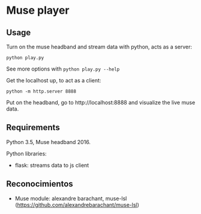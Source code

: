 # Muse player


## Usage

Turn on the muse headband and stream data with python, acts as a server:

`python play.py`

See more options with `python play.py --help`

Get the localhost up, to act as a client:

`python -m http.server 8888`

Put on the headband, go to http://localhost:8888 and visualize the live muse data.

## Requirements
Python 3.5, Muse headband 2016.

Python libraries:
* flask: streams data to js client

## Reconocimientos
* Muse module: alexandre barachant, muse-lsl (https://github.com/alexandrebarachant/muse-lsl)
